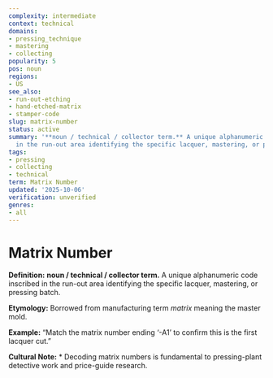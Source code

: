 ```yaml
---
complexity: intermediate
context: technical
domains:
- pressing_technique
- mastering
- collecting
popularity: 5
pos: noun
regions:
- US
see_also:
- run-out-etching
- hand-etched-matrix
- stamper-code
slug: matrix-number
status: active
summary: '**noun / technical / collector term.** A unique alphanumeric code inscribed
  in the run-out area identifying the specific lacquer, mastering, or pressing batch.'
tags:
- pressing
- collecting
- technical
term: Matrix Number
updated: '2025-10-06'
verification: unverified
genres:
- all
---
```


# Matrix Number

**Definition:** **noun / technical / collector term.** A unique alphanumeric code inscribed in the run-out area identifying the specific lacquer, mastering, or pressing batch.

**Etymology:** Borrowed from manufacturing term *matrix* meaning the master mold.

**Example:** “Match the matrix number ending ‘-A1’ to confirm this is the first lacquer cut.”

**Cultural Note:** * Decoding matrix numbers is fundamental to pressing-plant detective work and price-guide research.

